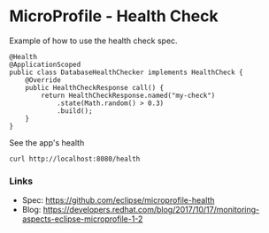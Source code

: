 # MicroProfile - Health Check

Example of how to use the health check spec.

```
@Health
@ApplicationScoped
public class DatabaseHealthChecker implements HealthCheck {
	@Override
	public HealthCheckResponse call() {
		return HealthCheckResponse.named("my-check")
			.state(Math.random() > 0.3)
			.build();
	}
}
```

See the app's health

```curl http://localhost:8080/health```



### Links

* Spec: https://github.com/eclipse/microprofile-health
* Blog: https://developers.redhat.com/blog/2017/10/17/monitoring-aspects-eclipse-microprofile-1-2
